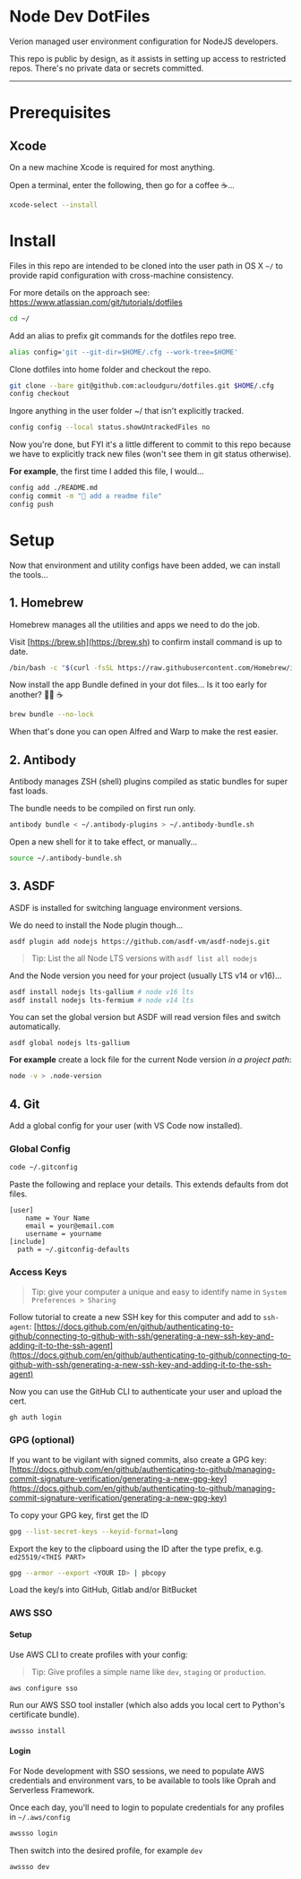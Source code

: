 # Node Dev DotFiles

Verion managed user environment configuration for NodeJS developers.

This repo is public by design, as it assists in setting up access to restricted repos.
There's no private data or secrets committed.

---

# Prerequisites

## Xcode

On a new machine Xcode is required for most anything.

Open a terminal, enter the following, then go for a coffee ☕...

```sh
xcode-select --install
```

# Install

Files in this repo are intended to be cloned into the user path in OS X `~/` to provide rapid
configuration with cross-machine consistency.

For more details on the approach see: https://www.atlassian.com/git/tutorials/dotfiles

```sh
cd ~/
```

Add an alias to prefix git commands for the dotfiles repo tree.

```sh
alias config='git --git-dir=$HOME/.cfg --work-tree=$HOME'
```

Clone dotfiles into home folder and checkout the repo.

```sh
git clone --bare git@github.com:acloudguru/dotfiles.git $HOME/.cfg
config checkout
```

Ingore anything in the user folder ~/ that isn't explicitly tracked.

```sh
config config --local status.showUntrackedFiles no
```

Now you're done, but FYI it's a little different to commit to this repo because we have to
explicitly track new files (won't see them in git status otherwise).

**For example**, the first time I added this file, I would...

```sh
config add ./README.md
config commit -m "📗 add a readme file"
config push
```

# Setup

Now that environment and utility configs have been added, we can install the tools...

## 1. Homebrew

Homebrew manages all the utilities and apps we need to do the job.

Visit [https://brew.sh](https://brew.sh) to confirm install command is up to date.

```sh
/bin/bash -c "$(curl -fsSL https://raw.githubusercontent.com/Homebrew/install/master/install.sh)"
```

Now install the app Bundle defined in your dot files... Is it too early for another? 💁‍♀️ ☕

```sh
brew bundle --no-lock
```

When that's done you can open Alfred and Warp to make the rest easier.

## 2. Antibody

Antibody manages ZSH (shell) plugins compiled as static bundles for super fast loads.

The bundle needs to be compiled on first run only.

```sh
antibody bundle < ~/.antibody-plugins > ~/.antibody-bundle.sh
```

Open a new shell for it to take effect, or manually...

```sh
source ~/.antibody-bundle.sh
```

## 3. ASDF

ASDF is installed for switching language environment versions.

We do need to install the Node plugin though...

```
asdf plugin add nodejs https://github.com/asdf-vm/asdf-nodejs.git
```

> Tip: List the all Node LTS versions with `asdf list all nodejs`

And the Node version you need for your project (usually LTS v14 or v16)...

```sh
asdf install nodejs lts-gallium # node v16 lts
asdf install nodejs lts-fermium # node v14 lts
```

You can set the global version but ASDF will read version files and switch automatically.

```
asdf global nodejs lts-gallium
```

**For example** create a lock file for the current Node version *in a project path*:

```sh
node -v > .node-version
```

## 4. Git

Add a global config for your user (with VS Code now installed).

### Global Config

```sh
code ~/.gitconfig
```

Paste the following and replace your details. This extends defaults from dot files.

```
[user]
	name = Your Name
	email = your@email.com
	username = yourname
[include]
  path = ~/.gitconfig-defaults
```

### Access Keys

> Tip: give your computer a unique and easy to identify name in `System Preferences > Sharing`

Follow tutorial to create a new SSH key for this computer and add to `ssh-agent`:
[https://docs.github.com/en/github/authenticating-to-github/connecting-to-github-with-ssh/generating-a-new-ssh-key-and-adding-it-to-the-ssh-agent](https://docs.github.com/en/github/authenticating-to-github/connecting-to-github-with-ssh/generating-a-new-ssh-key-and-adding-it-to-the-ssh-agent)

Now you can use the GitHub CLI to authenticate your user and upload the cert.

```sh
gh auth login
```

### GPG (optional)

If you want to be vigilant with signed commits, also create a GPG key:
[https://docs.github.com/en/github/authenticating-to-github/managing-commit-signature-verification/generating-a-new-gpg-key](https://docs.github.com/en/github/authenticating-to-github/managing-commit-signature-verification/generating-a-new-gpg-key)

To copy your GPG key, first get the ID

```sh
gpg --list-secret-keys --keyid-format=long
```

Export the key to the clipboard using the ID after the type prefix, e.g. `ed25519/<THIS PART>`

```sh
gpg --armor --export <YOUR ID> | pbcopy
```

Load the key/s into GitHub, Gitlab and/or BitBucket

### AWS SSO

#### Setup

Use AWS CLI to create profiles with your config:

> Tip:  Give profiles a simple name like `dev`, `staging` or `production`.

```
aws configure sso
```

Run our AWS SSO tool installer (which also adds you local cert to Python's certificate bundle).

```sh
awssso install
```

#### Login

For Node development with SSO sessions, we need to populate AWS credentials and environment vars, to
be available to tools like Oprah and Serverless Framework.

Once each day, you'll need to login to populate credentials for any profiles in `~/.aws/config`

```sh
awssso login
```

Then switch into the desired profile, for example `dev`

```sh
awssso dev
```
